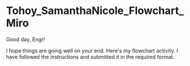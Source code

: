 # Tohoy_SamanthaNicole_Flowchart_Miro 
Good day, Engr! 

I hope things are going well on your end. Here's my flowchart activity. I have followed the instructions and submitted it in the required format.
